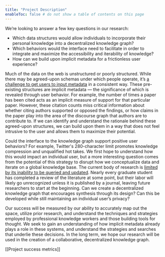 ```yaml
---
title: "Project Description"
enableToc: false # do not show a table of contents on this page
---
```


We’re looking to answer a few key questions in our research:

-   Which data structures would allow individuals to incorporate their personal knowledge into a decentralized knowledge graph?
-   Which behaviors would the interface need to facilitate in order to integrate and maximize the accessibility and iterability of knowledge?
-   How can we build upon implicit metadata for a frictionless user experience?

Much of the data on the web is unstructured or poorly structured. While there may be agreed-upon schemas under which people operate, it’s [a challenge to get users to input metadata](https://people.well.com/user/doctorow/metacrap.htm) in a consistent way. These pre-existing structures are implicit metadata — the significance of which is revealed through user behavior. For example, the number of times a paper has been cited acts as an implicit measure of support for that particular paper. However, these citation counts miss critical information about whether citing authors supported or opposed the findings, or how claims in the paper play into the area of the discourse graph that authors are to contribute to. If we can identify and understand the rationale behind these agreed-upon structures, we can build upon them in a way that does not feel intrusive to the user and allows them to maximize their potential.

Could the interface to the knowledge graph support positive user behaviors? For example, Twitter's 280-character limit promotes knowledge compression and unqualified hot takes. We first hope to understand how this would impact an individual user, but a more interesting question comes from the potential of this strategy to disrupt how we conceptualize data and iterate on a global knowledge base. The current body of research is [limited by its inability to be queried and updated](https://drive.google.com/file/d/1yjTjcIVqttXEA2NXKQ75D8iHGTOxiEj4/view). Nearly every graduate student has completed a review of the literature at some point, but their labor will likely go unrecognized unless it is published by a journal, leaving future researchers to start at the beginning. Can we create a decentralized knowledge graph that encourages synthesis through its design? Can this be developed while still maintaining an individual user’s privacy?

Our success will be measured by our ability to accurately map out the space, utilize prior research, and understand the techniques and strategies employed by professional knowledge workers and those building tools for thought. We seek to gain an understanding of how implicit metadata already plays a role in these systems, and understand the strategies and searches that underlie these decisions. In the long term, we hope our research will be used in the creation of a collaborative, decentralized knowledge graph.

[[Project success metrics]]